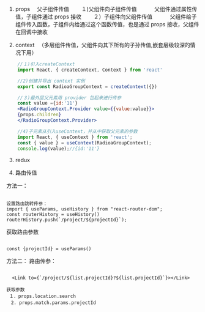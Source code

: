 1.  props 　父子组件传值
    　　１)父组件向子组件传值
    　　　父组件通过属性传值，子组件通过 props 接收
    　　２）子组件向父组件传值
    　　　父组件给子组件传入函数，子组件内给通过这个函数传值，也是通过 props 接收，父组件在回调中接收

2.  context 　（多层组件传值，父组件向其下所有的子孙传值,嵌套层级较深的情况下用）

```jsx
    //１)引入createContext
    import React, { createContext, Context } from 'react'

    //2)创建并导出 context 实例
    export const RadioaGroupContext = createContext({})

    //３)最外层父元素用 provider 包起来进行传参
    const value ={id:'11'}
    <RadioGroupContext.Provider value={{value:value}}>
    {props.children}
    </RadioGroupContext.Provider>

    //4)子元素从引入useContext，并从中获取父元素的参数
    import React, { useContext } from 'react';
    const { value } = useContext(RadioaGroupContext);
    console.log(value);//{id:'11'}

```

3.  redux

4.  路由传值

方法一：

```

设置路由跳转传参：
import { useParams, useHistory } from "react-router-dom";
const routerHistory = useHistory()
routerHistory.push(`/project/${projectId}`);

```

获取路由参数

```

const {projectId} = useParams()

```

方法二：
路由传参：

```

  <Link to={`/project/${list.projectId}?${list.projectId}`}></Link>
```

```
获取参数
 １．props.location.search
　2. props.match.params.projectId
```
